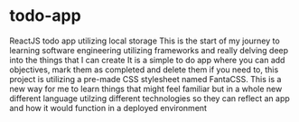 # todo-app
ReactJS todo app utilizing local storage
This is the start of my journey to learning software engineering utilizing frameworks and really delving deep into the things that I can create
It is a simple to do app where you can add objectives, mark them as completed and delete them if you need to, this project is utilizing a pre-made CSS stylesheet named FantaCSS.
This is a new way for me to learn things that might feel familiar but in a whole new different language utilzing different technologies so they can reflect an app and how it would function in a deployed environment
